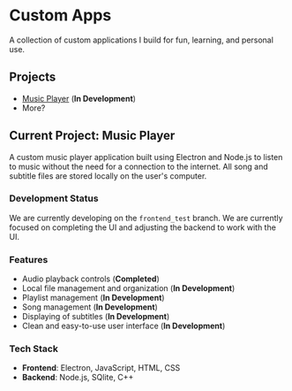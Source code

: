 # Custom Apps
A collection of custom applications I build for fun, learning, and personal use.

## Projects
- [Music Player](https://github.com/0xDarkStar/CustomApps/tree/frontend_test/musicPlayer) (**In Development**)
- More?

## Current Project: Music Player
A custom music player application built using Electron and Node.js to listen to music without the need for a connection to the internet. All song and subtitle files are stored locally on the user's computer.

### Development Status
We are currently developing on the `frontend_test` branch. We are currently focused on completing the UI and adjusting the backend to work with the UI.

### Features
- Audio playback controls (**Completed**)
- Local file management and organization (**In Development**)
- Playlist management (**In Development**)
- Song management (**In Development**)
- Displaying of subtitles (**In Development**)
- Clean and easy-to-use user interface (**In Development**)

### Tech Stack
- **Frontend**: Electron, JavaScript, HTML, CSS
- **Backend**: Node.js, SQlite, C++


